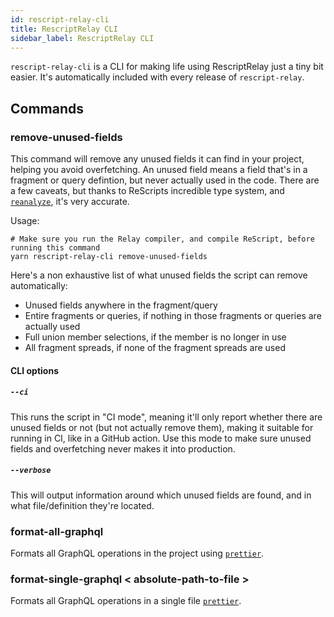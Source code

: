 ```yaml
---
id: rescript-relay-cli
title: RescriptRelay CLI
sidebar_label: RescriptRelay CLI
---
```


`rescript-relay-cli` is a CLI for making life using RescriptRelay just a tiny bit easier. It's automatically included with every release of `rescript-relay`.

## Commands

### remove-unused-fields

This command will remove any unused fields it can find in your project, helping you avoid overfetching. An unused field means a field that's in a fragment or query defintion, but never actually used in the code. There are a few caveats, but thanks to ReScripts incredible type system, and [`reanalyze`](https://github.com/rescript-association/reanalyze), it's very accurate.

Usage:

```
# Make sure you run the Relay compiler, and compile ReScript, before running this command
yarn rescript-relay-cli remove-unused-fields
```

Here's a non exhaustive list of what unused fields the script can remove automatically:

- Unused fields anywhere in the fragment/query
- Entire fragments or queries, if nothing in those fragments or queries are actually used
- Full union member selections, if the member is no longer in use
- All fragment spreads, if none of the fragment spreads are used

#### CLI options

##### `--ci`

This runs the script in "CI mode", meaning it'll only report whether there are unused fields or not (but not actually remove them), making it suitable for running in CI, like in a GitHub action. Use this mode to make sure unused fields and overfetching never makes it into production.

##### `--verbose`

This will output information around which unused fields are found, and in what file/definition they're located.

### format-all-graphql

Formats all GraphQL operations in the project using [`prettier`](https://prettier.io/).

### format-single-graphql < absolute-path-to-file >

Formats all GraphQL operations in a single file [`prettier`](https://prettier.io/).
